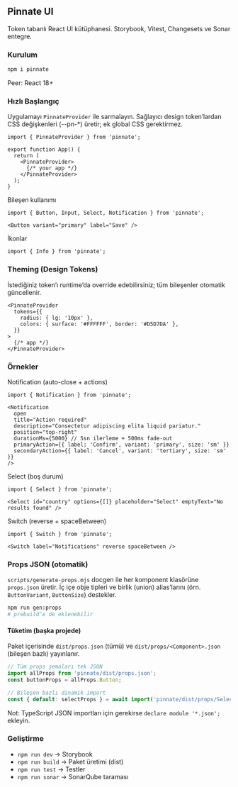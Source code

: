 ## Pinnate UI

Token tabanlı React UI kütüphanesi. Storybook, Vitest, Changesets ve Sonar entegre.

### Kurulum

```bash
npm i pinnate
```

Peer: React 18+

### Hızlı Başlangıç

Uygulamayı `PinnateProvider` ile sarmalayın. Sağlayıcı design token’lardan CSS değişkenleri (\--pn-*) üretir; ek global CSS gerektirmez.

```tsx
import { PinnateProvider } from 'pinnate';

export function App() {
  return (
    <PinnateProvider>
      {/* your app */}
    </PinnateProvider>
  );
}
```

Bileşen kullanımı

```tsx
import { Button, Input, Select, Notification } from 'pinnate';

<Button variant="primary" label="Save" />
```

İkonlar

```tsx
import { Info } from 'pinnate';
```

### Theming (Design Tokens)

İstediğiniz token’ı runtime’da override edebilirsiniz; tüm bileşenler otomatik güncellenir.

```tsx
<PinnateProvider
  tokens={{
    radius: { lg: '10px' },
    colors: { surface: '#FFFFFF', border: '#D5D7DA' },
  }}
>
  {/* app */}
</PinnateProvider>
```

### Örnekler

Notification (auto-close + actions)

```tsx
import { Notification } from 'pinnate';

<Notification
  open
  title="Action required"
  description="Consectetur adipiscing elita liquid pariatur."
  position="top-right"
  durationMs={5000} // 5sn ilerleme + 500ms fade-out
  primaryAction={{ label: 'Confirm', variant: 'primary', size: 'sm' }}
  secondaryAction={{ label: 'Cancel', variant: 'tertiary', size: 'sm' }}
/>
```

Select (boş durum)

```tsx
import { Select } from 'pinnate';

<Select id="country" options={[]} placeholder="Select" emptyText="No results found" />
```

Switch (reverse + spaceBetween)

```tsx
import { Switch } from 'pinnate';

<Switch label="Notifications" reverse spaceBetween />
```

### Props JSON (otomatik)

`scripts/generate-props.mjs` docgen ile her komponent klasörüne `props.json` üretir. İç içe obje tipleri ve birlik (union) alias’larını (örn. `ButtonVariant`, `ButtonSize`) destekler.

```bash
npm run gen:props
# prebuild’e de eklenebilir
```

#### Tüketim (başka projede)

Paket içerisinde `dist/props.json` (tümü) ve `dist/props/<Component>.json` (bileşen bazlı) yayınlanır.

```ts
// Tüm props şemaları tek JSON
import allProps from 'pinnate/dist/props.json';
const buttonProps = allProps.Button;

// Bileşen bazlı dinamik import
const { default: selectProps } = await import('pinnate/dist/props/Select.json');
```

Not: TypeScript JSON importları için gerekirse `declare module '*.json';` ekleyin.

### Geliştirme

- `npm run dev` → Storybook
- `npm run build` → Paket üretimi (dist)
- `npm run test` → Testler
- `npm run sonar` → SonarQube taraması

